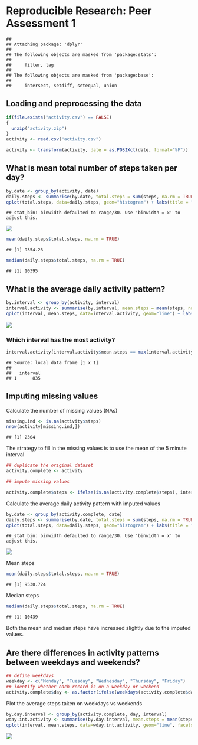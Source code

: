 # Reproducible Research: Peer Assessment 1


```
## 
## Attaching package: 'dplyr'
## 
## The following objects are masked from 'package:stats':
## 
##     filter, lag
## 
## The following objects are masked from 'package:base':
## 
##     intersect, setdiff, setequal, union
```


## Loading and preprocessing the data

```r
if(file.exists("activity.csv") == FALSE)
{
  unzip("activity.zip")
}
activity <- read.csv("activity.csv")

activity <- transform(activity, date = as.POSIXct(date, format="%F"))
```

## What is mean total number of steps taken per day?

```r
by.date <- group_by(activity, date)
daily.steps <- summarise(by.date, total.steps = sum(steps, na.rm = TRUE))
qplot(total.steps, data=daily.steps, geom="histogram") + labs(title = "Histogram of total steps per day")
```

```
## stat_bin: binwidth defaulted to range/30. Use 'binwidth = x' to adjust this.
```

![](PA1_template_files/figure-html/Histogram_of_total_steps_per_day-1.png) 


```r
mean(daily.steps$total.steps, na.rm = TRUE)
```

```
## [1] 9354.23
```


```r
median(daily.steps$total.steps, na.rm = TRUE)
```

```
## [1] 10395
```


## What is the average daily activity pattern?

```r
by.interval <- group_by(activity, interval)
interval.activity <- summarise(by.interval, mean.steps = mean(steps, na.rm=TRUE))
qplot(interval, mean.steps, data=interval.activity, geom="line") + labs(title = "Time series of the average steps taken in each 5 minute interval")
```

![](PA1_template_files/figure-html/unnamed-chunk-3-1.png) 

### Which interval has the most activity?

```r
interval.activity[interval.activity$mean.steps == max(interval.activity$mean.steps), "interval"]
```

```
## Source: local data frame [1 x 1]
## 
##   interval
## 1      835
```

## Imputing missing values
Calculate the number of missing values (NAs)

```r
missing.ind <- is.na(activity$steps)
nrow(activity[missing.ind,])
```

```
## [1] 2304
```

The strategy to fill in the missing values is to use the mean of the 5 minute interval

```r
## duplicate the original dataset
activity.complete <- activity 

## impute missing values

activity.complete$steps <- ifelse(is.na(activity.complete$steps), interval.activity$mean.steps[interval.activity$interval == activity.complete$interval], activity.complete$steps)
```

Calculate the average daily activity pattern with imputed values

```r
by.date <- group_by(activity.complete, date)
daily.steps <- summarise(by.date, total.steps = sum(steps, na.rm = TRUE))
qplot(total.steps, data=daily.steps, geom="histogram") + labs(title = "Histogram of total steps per day")
```

```
## stat_bin: binwidth defaulted to range/30. Use 'binwidth = x' to adjust this.
```

![](PA1_template_files/figure-html/unnamed-chunk-7-1.png) 

Mean steps

```r
mean(daily.steps$total.steps, na.rm = TRUE)
```

```
## [1] 9530.724
```

Median steps

```r
median(daily.steps$total.steps, na.rm = TRUE)
```

```
## [1] 10439
```

Both the mean and median steps have increased slightly due to the imputed values.

## Are there differences in activity patterns between weekdays and weekends?


```r
## define weekdays
weekday <- c("Monday", "Tuesday", "Wednesday", "Thursday", "Friday")
## identify whether each record is on a weekday or weekend
activity.complete$day <- as.factor(ifelse(weekdays(activity.complete$date) %in% weekday, "weekday", "weekend"))
```

Plot the average steps taken on weekdays vs weekends

```r
by.day.interval <- group_by(activity.complete, day, interval)
wday.int.activity <- summarise(by.day.interval, mean.steps = mean(steps, na.rm=TRUE))
qplot(interval, mean.steps, data=wday.int.activity, geom="line", facets = day ~ .) + labs(title = "Time series of the average steps taken in each 5 minute interval")
```

![](PA1_template_files/figure-html/unnamed-chunk-11-1.png) 

